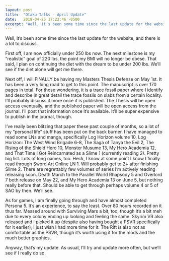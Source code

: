 ```yaml
---
layout: post
title:  "Otaku Talks - April Update"
date:   2018-04-25 17:22:46 -0500
excerpt: "Well, it’s been some time since the last update for the website, and there is a lot to discuss."
---
```

<p>Well, it’s been some time since the last update for the website, and there is a lot to discuss.</p><p>First off, I am now officially under 250 lbs now. The next milestone is my “realistic” goal of 220 lbs, the point my BMI will no longer be obese. That said, I plan on continuing the diet with the dream to be under 200 lbs. We’ll see if the diet alone will get me there.</p><p>Next off, I will FINALLY be having my Masters Thesis Defense on May 1st. It has been a very long road to get to this point. The manuscript is over 170 pages in total. For those wondering, it is a trace fossil paper where I identify and describe in great detail the trace fossils on slabs from a certain locality. I’ll probably discuss it more once it is published. The Thesis will be open access eventually, and the published paper will be open access from the journal. I’ll post that information once it’s available. It’ll be super expensive to publish in the journal, though.</p><p>I’ve really been blitzing that paper these past couple of months, so a lot of my “personal life” stuff has been put on the back burner. I have managed to read some LNs and manga, specifically Log Horizon volume 10, Log Horizon: The West Wind Brigade 6-8, The Saga of Tanya the Evil 2, The Rising of the Shield Hero 10, Monster Musume 13, My Hero Academia 12, and That Time I Got Reincarnated as a Slime 1 (currently reading 2). Pretty big list. Lots of long names, too. Heck, I know at some point I know I finally read through Sword Art Online LN 1. Will probably get to 2+ after finishing Slime 2. There are regrettably few volumes of series I’m actively reading releasing soon. Death March to the Parallel World Rhapsody 5 and Overlord 7 both release on May 22, and My Hero Academia 13 on June 5, but nothing really before that. Should be able to get through perhaps volume 4 or 5 of SAO by then. We’ll see.</p><p>As for games, I am finally going through and have almost completed Persona 5. It’s an experience, to say the least. Over 80 hours recorded on it thus far. Messed around with Surviving Mars a bit, too, though it’s a bit meh due to every colony ending up looking and feeling the same. Skyrim VR also released and I picked it up (despite also having bought a PSVR specifically for it earlier), I just wish I had more time for it. The Rift is also not as comfortable as the PSVR, though it’s worth using it for the mods and the much better graphics.</p><p>Anyway, that’s my update. As usual, I’ll try and update more often, but we’ll see if I really do so.</p>